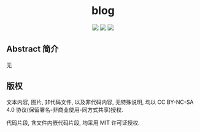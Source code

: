 # <div align="center"><a title="Go to homepage" href="evrmji.org"></a>blog</div>

<p align="center">
<a href="https://travis-ci.com/evrmji/blog"><img src="https://travis-ci.com/evrmji/blog.svg?branch=master"/></a>
<a href="https://creativecommons.org/licenses/by-nc-sa/4.0/"><img src="https://img.shields.io/static/v1?label=License&message=CC%20BY-NC-SA%204.0&color=red&style=flat-square"/></a>
<a href="https://github.com/evrmji/blog/blob/master/LICENSES"><img src="https://img.shields.io/static/v1?label=License(code)&message=MIT&style=flat-square"/></a>
</p>

## Abstract 简介

无

## 版权


文本内容, 图片, 非代码文件, 以及非代码内容, 无特殊说明, 均以 CC BY-NC-SA 4.0 协议(保留署名-非商业使用-同方式共享)授权.

代码片段, 含文件内嵌代码片段, 均采用 MIT 许可证授权.
